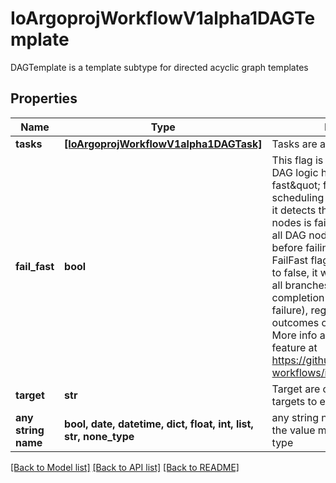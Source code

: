 # IoArgoprojWorkflowV1alpha1DAGTemplate

DAGTemplate is a template subtype for directed acyclic graph templates

## Properties
Name | Type | Description | Notes
------------ | ------------- | ------------- | -------------
**tasks** | [**[IoArgoprojWorkflowV1alpha1DAGTask]**](IoArgoprojWorkflowV1alpha1DAGTask.md) | Tasks are a list of DAG tasks | 
**fail_fast** | **bool** | This flag is for DAG logic. The DAG logic has a built-in \&quot;fail fast\&quot; feature to stop scheduling new steps, as soon as it detects that one of the DAG nodes is failed. Then it waits until all DAG nodes are completed before failing the DAG itself. The FailFast flag default is true,  if set to false, it will allow a DAG to run all branches of the DAG to completion (either success or failure), regardless of the failed outcomes of branches in the DAG. More info and example about this feature at https://github.com/argoproj/argo-workflows/issues/1442 | [optional] 
**target** | **str** | Target are one or more names of targets to execute in a DAG | [optional] 
**any string name** | **bool, date, datetime, dict, float, int, list, str, none_type** | any string name can be used but the value must be the correct type | [optional]

[[Back to Model list]](../README.md#documentation-for-models) [[Back to API list]](../README.md#documentation-for-api-endpoints) [[Back to README]](../README.md)


